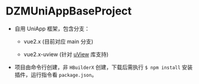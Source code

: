 # DZMUniAppBaseProject

* 自用 UniApp 框架，包含分支：

	* vue2.x (目前对应 main 分支)

	* vue2.x-uview (针对 [uView](https://www.uviewui.com/) 库支持)

* 项目由命令行创建，非 `HBuilderX` 创建，下载后需执行 `$ npm install` 安装插件，运行指令看 `package.json`。

